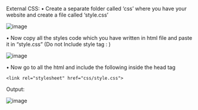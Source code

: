 External CSS:
•	Create a separate folder called ‘css’ where you have your website and create a file called ‘style.css’

 ![image](https://user-images.githubusercontent.com/111358462/229285203-4348f2ae-787d-4e47-b3d0-1949e5b47dfc.png)


•	Now copy all the styles code which you have written in html file and paste it in “style.css” (Do not Include style tag : <style></style>)
 
![image](https://user-images.githubusercontent.com/111358462/229285215-0c572343-caa5-4df6-b9fe-52baf716d511.png)


•	Now go to all the html and include the following inside the head tag

    <link rel="stylesheet" href="css/style.css">
 
Output:

![image](https://user-images.githubusercontent.com/111358462/229285225-79ac76e8-3832-4c5b-a72b-2394b6d64e66.png)
